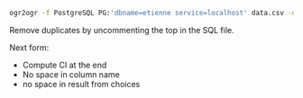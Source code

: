 ```bash
ogr2ogr -f PostgreSQL PG:'dbname=etienne service=localhost' data.csv -oo AUTODETECT_TYPE=YES -lco SCHEMA=public -lco OVERWRITE=YES -nln jentik_data
```

Remove duplicates by uncommenting the top in the SQL file.

Next form:
* Compute CI at the end
* No space in column name
* no space in result from choices